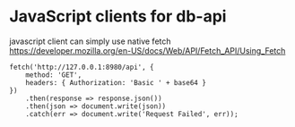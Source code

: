 
# JavaScript clients for db-api   

javascript client can simply use native fetch   
https://developer.mozilla.org/en-US/docs/Web/API/Fetch_API/Using_Fetch  

```
fetch('http://127.0.0.1:8980/api', {
    method: 'GET',
    headers: { Authorization: 'Basic ' + base64 }
})
    .then(response => response.json())
    .then(json => document.write(json))
    .catch(err => document.write('Request Failed', err));
```





